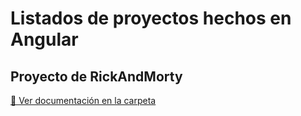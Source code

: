 # Listados de proyectos hechos en Angular

## Proyecto de RickAndMorty
[📄 Ver documentación en la carpeta](./src/app/rickandmorty/README.md)